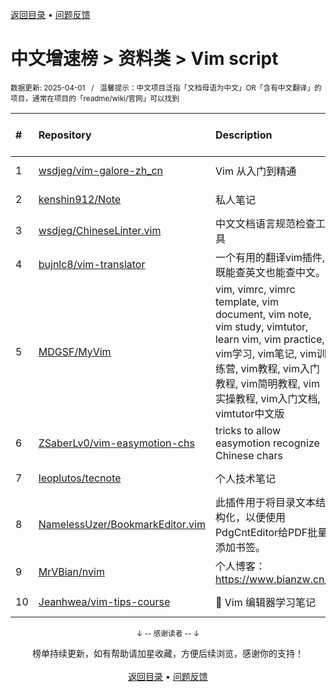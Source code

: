 <a href="https://gitee.com/GrowingGit/GitHub-Chinese-Top-Charts#github中文排行榜">返回目录</a> • <a href="/content/docs/feedback.md">问题反馈</a>

# 中文增速榜 > 资料类 > Vim script
<sub>数据更新: 2025-04-01&nbsp;&nbsp;&nbsp;/&nbsp;&nbsp;&nbsp;温馨提示：中文项目泛指「文档母语为中文」OR「含有中文翻译」的项目，通常在项目的「readme/wiki/官网」可以找到</sub>

|#|Repository|Description|Stars|Average daily growth|Updated|
|:-|:-|:-|:-|:-|:-|
|1|[wsdjeg/vim-galore-zh_cn](https://github.com/wsdjeg/vim-galore-zh_cn)|Vim 从入门到精通|10704|4|2024-12-30|
|2|[kenshin912/Note](https://github.com/kenshin912/Note)|私人笔记|3|0|2025-02-19|
|3|[wsdjeg/ChineseLinter.vim](https://github.com/wsdjeg/ChineseLinter.vim)|中文文档语言规范检查工具|39|0|2025-03-04|
|4|[bujnlc8/vim-translator](https://github.com/bujnlc8/vim-translator)|一个有用的翻译vim插件,既能查英文也能查中文。|10|0|2025-03-14|
|5|[MDGSF/MyVim](https://github.com/MDGSF/MyVim)|vim, vimrc, vimrc template, vim document, vim note, vim study, vimtutor, learn vim, vim practice, vim学习, vim笔记, vim训练营, vim教程, vim入门教程, vim简明教程, vim实操教程, vim入门文档, vimtutor中文版|47|0|2025-02-28|
|6|[ZSaberLv0/vim-easymotion-chs](https://github.com/ZSaberLv0/vim-easymotion-chs)|tricks to allow easymotion recognize Chinese chars|34|0|2024-12-09|
|7|[leoplutos/tecnote](https://github.com/leoplutos/tecnote)|个人技术笔记|3|0|2025-01-24|
|8|[NamelessUzer/BookmarkEditor.vim](https://github.com/NamelessUzer/BookmarkEditor.vim)|此插件用于将目录文本结构化，以便使用PdgCntEditor给PDF批量添加书签。|5|0|2025-03-31|
|9|[MrVBian/nvim](https://github.com/MrVBian/nvim)|个人博客：https://www.bianzw.cn/|3|0|2024-12-30|
|10|[Jeanhwea/vim-tips-course](https://github.com/Jeanhwea/vim-tips-course)|📝 Vim 编辑器学习笔记|52|0|2024-12-14|

<div align="center">
    <p><sub>↓ -- 感谢读者 -- ↓</sub></p>
    榜单持续更新，如有帮助请加星收藏，方便后续浏览，感谢你的支持！
</div>

<br/>

<div align="center"><a href="https://gitee.com/GrowingGit/GitHub-Chinese-Top-Charts#github中文排行榜">返回目录</a> • <a href="/content/docs/feedback.md">问题反馈</a></div>

